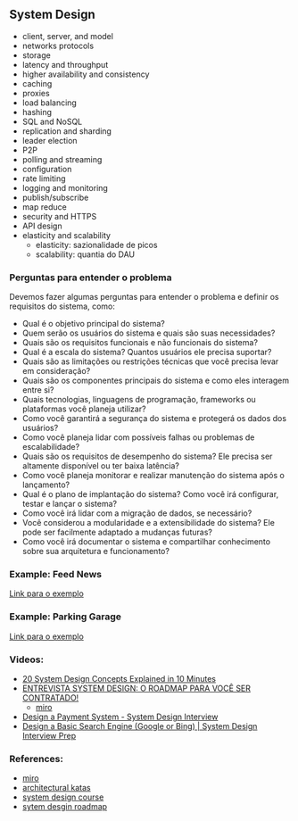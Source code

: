 ## System Design

- client, server, and model
- networks protocols
- storage
- latency and throughput
- higher availability and consistency
- caching
- proxies
- load balancing
- hashing
- SQL and NoSQL
- replication and sharding
- leader election
- P2P
- polling and streaming
- configuration
- rate limiting
- logging and monitoring
- publish/subscribe
- map reduce
- security and HTTPS
- API design
- elasticity and scalability
  - elasticity: sazionalidade de picos
  - scalability: quantia do DAU

### Perguntas para entender o problema

  Devemos fazer algumas perguntas para entender o problema e definir os requisitos do sistema, como:

  - Qual é o objetivo principal do sistema?
  - Quem serão os usuários do sistema e quais são suas necessidades?
  - Quais são os requisitos funcionais e não funcionais do sistema?
  - Qual é a escala do sistema? Quantos usuários ele precisa suportar?
  - Quais são as limitações ou restrições técnicas que você precisa levar em consideração?
  - Quais são os componentes principais do sistema e como eles interagem entre si?
  - Quais tecnologias, linguagens de programação, frameworks ou plataformas você planeja utilizar?
  - Como você garantirá a segurança do sistema e protegerá os dados dos usuários?
  - Como você planeja lidar com possíveis falhas ou problemas de escalabilidade?
  - Quais são os requisitos de desempenho do sistema? Ele precisa ser altamente disponível ou ter baixa latência?
  - Como você planeja monitorar e realizar manutenção do sistema após o lançamento?
  - Qual é o plano de implantação do sistema? Como você irá configurar, testar e lançar o sistema?
  - Como você irá lidar com a migração de dados, se necessário?
  - Você considerou a modularidade e a extensibilidade do sistema? Ele pode ser facilmente adaptado a mudanças futuras?
  - Como você irá documentar o sistema e compartilhar conhecimento sobre sua arquitetura e funcionamento?

### Example: Feed News
  
  [Link para o exemplo](examples/feed-news.md)

### Example: Parking Garage
  
  [Link para o exemplo](examples/parking-garage.md)

### Videos:

  - [20 System Design Concepts Explained in 10 Minutes](https://www.youtube.com/watch?v=i53Gi_K3o7I)
  - [ENTREVISTA SYSTEM DESIGN: O ROADMAP PARA VOCÊ SER CONTRATADO!](https://www.youtube.com/watch?v=-NF06EaAr0I&list=PLs-l5bSgIMhAIi4QIWvzwdyoTFXj9CDFv&index=4)
    - [miro](https://miro.com/app/board/uXjVPfOXbs8=/) 
  - [Design a Payment System - System Design Interview](https://www.youtube.com/watch?v=olfaBgJrUBI) 
  - [Design a Basic Search Engine (Google or Bing) | System Design Interview Prep](https://www.youtube.com/watch?v=0LTXCcVRQi0)

### References:

- [miro](https://miro.com/app/board/uXjVORFgFfA=/)
- [architectural katas](https://nealford.com/katas/list.html)
- [system design course](https://github.com/karanpratapsingh/system-design)
- [sytem desgin roadmap](https://roadmap.sh/system-design)